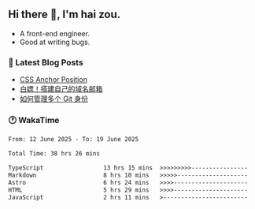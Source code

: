 ## Hi there 👋, I'm hai zou.

- A front-end engineer.
- Good at writing bugs.

### 📖 Latest Blog Posts
<!-- BLOG-POST-LIST:START -->
- [CSS Anchor Position](https://blog.izou.top/posts/css-anchor/)
- [白嫖！搭建自己的域名邮箱](https://blog.izou.top/posts/domain-mail/)
- [如何管理多个 Git 身份](https://blog.izou.top/posts/multi-git-identify/)
<!-- BLOG-POST-LIST:END -->

### 🕐 WakaTime
<!--START_SECTION:waka-->

```txt
From: 12 June 2025 - To: 19 June 2025

Total Time: 38 hrs 26 mins

TypeScript                 13 hrs 15 mins  >>>>>>>>>----------------   34.42 %
Markdown                   8 hrs 10 mins   >>>>>--------------------   21.21 %
Astro                      6 hrs 24 mins   >>>>---------------------   16.63 %
HTML                       5 hrs 29 mins   >>>>---------------------   14.24 %
JavaScript                 2 hrs 11 mins   >------------------------   05.67 %
```

<!--END_SECTION:waka-->
